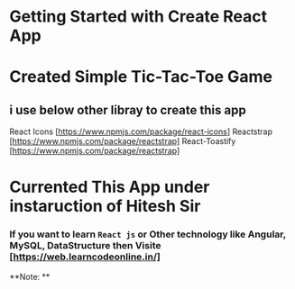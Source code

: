 # Getting Started with Create React App 
# Created Simple Tic-Tac-Toe Game

## i use below other libray to create this app
React Icons [https://www.npmjs.com/package/react-icons]
Reactstrap [https://www.npmjs.com/package/reactstrap]
React-Toastify [https://www.npmjs.com/package/reactstrap]

# Currented This App under instaruction of Hitesh Sir
### If you want to learn `React js` or Other technology like Angular, MySQL, DataStructure then Visite [https://web.learncodeonline.in/]

**Note: **
